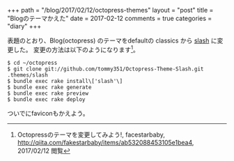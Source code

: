 +++
path = "/blog/2017/02/12/octopress-themes"
layout = "post"
title = "Blogのテーマかえた"
date = 2017-02-12
comments = true
categories = "diary"
+++

表題のとおり、Blog(octopress) のテーマをdefaultの classics から [slash](https://github.com/tommy351/Octopress-Theme-Slash) に変更した。
変更の方法は以下のようになります[^theme]。

```
$ cd ~/octopress
$ git clone git://github.com/tommy351/Octopress-Theme-Slash.git .themes/slash
$ bundle exec rake install\['slash'\]
$ bundle exec rake generate
$ bundle exec rake preview
$ bundle exec rake deploy
```

ついでにfaviconもかえよう。

[^theme]: Octopressのテーマを変更してみよう!, facestarbaby, http://qiita.com/fakestarbaby/items/ab532088453105e1bea4, 2017/02/12 閲覧
